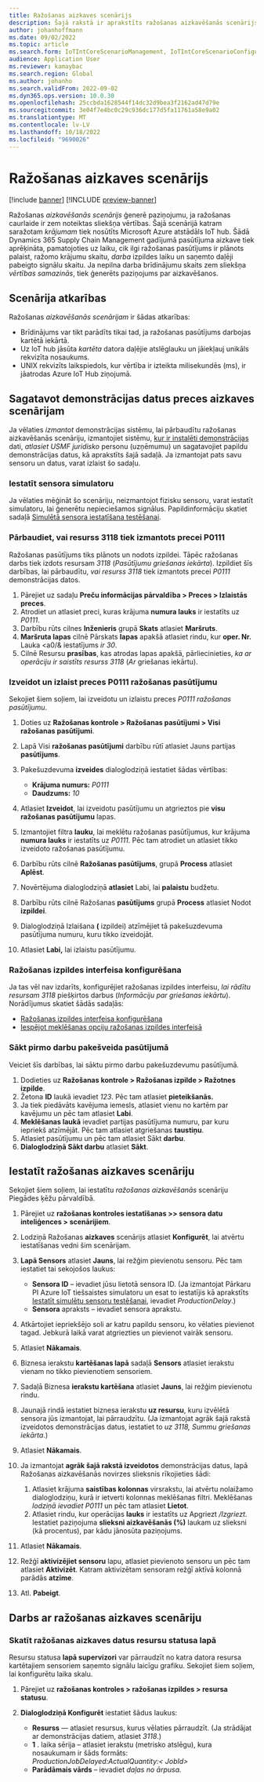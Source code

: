 ```yaml
---
title: Ražošanas aizkaves scenārijs
description: Šajā rakstā ir aprakstīts ražošanas aizkavēšanās scenārijs, kas ģenerē paziņojumu, ja ražošanas caurlaide samazinās zem noteiktas sliekšņa vērtības.
author: johanhoffmann
ms.date: 09/02/2022
ms.topic: article
ms.search.form: IoTIntCoreScenarioManagement, IoTIntCoreScenarioConfigurationWizardV2, IoTIntMfgResourceStatusConfiguration, IoTIntMfgResourceStatus
audience: Application User
ms.reviewer: kamaybac
ms.search.region: Global
ms.author: johanho
ms.search.validFrom: 2022-09-02
ms.dyn365.ops.version: 10.0.30
ms.openlocfilehash: 25ccbda1628544f14dc32d9bea3f2162ad47d79e
ms.sourcegitcommit: 3e04f7e4bc0c29c936dc177d5fa11761a58e9a02
ms.translationtype: MT
ms.contentlocale: lv-LV
ms.lasthandoff: 10/18/2022
ms.locfileid: "9690026"
---
```

# <a name="the-production-delays-scenario"></a>Ražošanas aizkaves scenārijs

[!include [banner](../includes/banner.md)]
[!INCLUDE [preview-banner](../includes/preview-banner.md)]
<!-- KFM: Preview until further notice -->

Ražošanas *aizkavēšanās scenārijs* ģenerē paziņojumu, ja ražošanas caurlaide ir zem noteiktas sliekšņa vērtības. Šajā scenārijā katram saražotam *krājumam* tiek nosūtīts Microsoft Azure atstādāls IoT hub. Šādā Dynamics 365 Supply Chain Management gadījumā pasūtījuma aizkave tiek aprēķināta, pamatojoties uz laiku, cik ilgi ražošanas pasūtījums ir plānots palaist, ražomo krājumu skaitu, *darba* izpildes laiku un saņemto daļēji pabeigto signālu skaitu. Ja nepilna darba brīdinājumu skaits zem sliekšņa *vērtības samazinās*, tiek ģenerēts paziņojums par aizkavēšanos.

## <a name="scenario-dependencies"></a>Scenārija atkarības

Ražošanas *aizkavēšanās scenārijam* ir šādas atkarības:

- Brīdinājums var tikt parādīts tikai tad, ja ražošanas pasūtījums darbojas kartētā iekārtā.
- Uz IoT hub jāsūta *kartēta* datora daļējie atslēglauku un jāiekļauj unikāls rekvizīta nosaukums.
- UNIX rekvizīts laikspiedols, kur vērtība ir izteikta milisekundēs (ms), ir jāatrodas Azure IoT Hub ziņojumā.

## <a name="prepare-demo-data-for-the-product-delays-scenario"></a>Sagatavot demonstrācijas datus preces aizkaves scenārijam

Ja vēlaties *izmantot* demonstrācijas sistēmu, lai pārbaudītu ražošanas aizkavēšanās scenāriju, izmantojiet sistēmu, [kur ir instalēti demonstrācijas](../../fin-ops-core/fin-ops/get-started/demo-data.md) dati, *atlasiet USMF juridisko* personu (uzņēmumu) un sagatavojiet papildu demonstrācijas datus, kā aprakstīts šajā sadaļā. Ja izmantojat pats savu sensoru un datus, varat izlaist šo sadaļu.

### <a name="set-up-sensor-simulator"></a>Iestatīt sensora simulatoru

Ja vēlaties mēģināt šo scenāriju, neizmantojot fizisku sensoru, varat iestatīt simulatoru, lai ģenerētu nepieciešamos signālus. Papildinformāciju skatiet sadaļā [Simulētā sensora iestatīšana testēšanai](sdi-set-up-simulated-sensor.md).

### <a name="verify-that-resource-3118-is-used-for-product-p0111"></a>Pārbaudiet, vai resurss 3118 tiek izmantots precei P0111

Ražošanas pasūtījums tiks plānots un nodots izpildei. Tāpēc ražošanas darbs tiek izdots resursam *3118* (*Pasūtījumu griešanas iekārta*). Izpildiet šīs darbības, lai pārbaudītu, *vai resurss 3118* tiek izmantots precei *P0111* demonstrācijas datos.

1. Pārejiet uz sadaļu **Preču informācijas pārvaldība \> Preces \> Izlaistās preces**.
1. Atrodiet un atlasiet preci, kuras krājuma **numura lauks** ir iestatīts uz *P0111*.
1. Darbību rūts cilnes **Inženieris** grupā **Skats** atlasiet **Maršruts**.
1. **Maršruta lapas** cilnē Pārskats **lapas** apakšā atlasiet rindu, kur **oper. Nr.** Lauka <a0/& iestatījums *ir 30*.
1. Cilnē Resursu **prasības**, kas atrodas lapas apakšā, pārliecinieties, *ka ar operāciju ir saistīts resurss 3118* (*Ar* griešanas iekārtu).

### <a name="create-and-release-a-production-order-for-product-p0111"></a>Izveidot un izlaist preces P0111 ražošanas pasūtījumu

Sekojiet šiem soļiem, lai izveidotu un izlaistu preces *P0111 ražošanas pasūtījumu*.

1. Doties uz **Ražošanas kontrole \> Ražošanas pasūtījumi \> Visi ražošanas pasūtījumi**.
1. Lapā Visi **ražošanas pasūtījumi** darbību rūtī atlasiet Jauns partijas **pasūtījums**.
1. Pakešuzdevuma **izveides** dialoglodziņā iestatiet šādas vērtības:

    - **Krājuma numurs:** *P0111*
    - **Daudzums:** *10*

1. Atlasiet **Izveidot**, lai izveidotu pasūtījumu un atgrieztos pie **visu ražošanas pasūtījumu** lapas.
1. Izmantojiet filtra **lauku**, lai meklētu ražošanas pasūtījumus, kur krājuma **numura lauks** ir iestatīts uz *P0111*. Pēc tam atrodiet un atlasiet tikko izveidoto ražošanas pasūtījumu.
1. Darbību rūts cilnē **Ražošanas pasūtījums**, grupā **Process** atlasiet **Aplēst**.
1. Novērtējuma dialoglodziņā **atlasiet** Labi, lai **palaistu** budžetu.
1. Darbību rūts cilnē Ražošanas **pasūtījums** grupā **Process** atlasiet Nodot **izpildei**.
1. Dialoglodziņā Izlaišana **(** izpildei) atzīmējiet tā pakešuzdevuma pasūtījuma numuru, kuru tikko izveidojāt.
1. Atlasiet **Labi,** lai izlaistu pasūtījumu.

### <a name="configure-the-production-floor-execution-interface"></a>Ražošanas izpildes interfeisa konfigurēšana

Ja tas vēl nav izdarīts, konfigurējiet ražošanas izpildes interfeisu, *lai rādītu resursam 3118* piešķirtos darbus (*Informāciju par griešanas iekārtu*). Norādījumus skatiet šādās sadaļās:

- [Ražošanas izpildes interfeisa konfigurēšana](sdi-scenario-equipment-downtime.md#config-pfe)
- [Iespējot meklēšanas opciju ražošanas izpildes interfeisā](sdi-scenario-equipment-downtime.md#enable-pfe-search)

### <a name="start-the-first-job-in-the-batch-order"></a>Sākt pirmo darbu pakešveida pasūtījumā

Veiciet šīs darbības, lai sāktu pirmo darbu pakešuzdevumu pasūtījumā.

1. Dodieties uz **Ražošanas kontrole \> Ražošanas izpilde \> Ražotnes izpilde**.
1. Žetona **ID** laukā ievadiet *123*. Pēc tam atlasiet **pieteikšanās.**
1. Ja tiek piedāvāts kavējuma iemesls, atlasiet vienu no kartēm par kavējumu un pēc tam atlasiet **Labi**.
1. **Meklēšanas laukā** ievadiet partijas pasūtījuma numuru, par kuru iepriekš atzīmējāt. Pēc tam atlasiet atgriešanas **taustiņu**.
1. Atlasiet pasūtījumu un pēc tam atlasiet Sākt **darbu**.
1. **Dialoglodziņā Sākt darbu** atlasiet **Sākt**.

## <a name="set-up-the-production-delays-scenario"></a>Iestatīt ražošanas aizkaves scenāriju

Sekojiet šiem soļiem, lai iestatītu *ražošanas aizkavēšanās* scenāriju Piegādes ķēžu pārvaldībā.

1. Pārejiet uz **ražošanas kontroles iestatīšanas \>\> sensora datu inteliģences \> scenārijiem**.
1. Lodziņā Ražošanas **aizkaves** scenārijs atlasiet **Konfigurēt**, lai atvērtu iestatīšanas vedni šim scenārijam.
1. **Lapā Sensors** atlasiet **Jauns**, lai režģim pievienotu sensoru. Pēc tam iestatiet tai sekojošos laukus:

    - **Sensora ID** – ievadiet jūsu lietotā sensora ID. (Ja izmantojat Pārkaru PI Azure IoT tiešsaistes simulatoru un esat to iestatījis kā aprakstīts [Iestatīt simulētu sensoru testēšanai](sdi-set-up-simulated-sensor.md), ievadiet *ProductionDelay*.)
    - **Sensora** apraksts – ievadiet sensora aprakstu.

1. Atkārtojiet iepriekšējo soli ar katru papildu sensoru, ko vēlaties pievienot tagad. Jebkurā laikā varat atgriezties un pievienot vairāk sensoru.
1. Atlasiet **Nākamais**.
1. Biznesa ierakstu **kartēšanas lapā** sadaļā **Sensors** atlasiet ierakstu vienam no tikko pievienotiem sensoriem.
1. Sadaļā Biznesa **ierakstu kartēšana** atlasiet **Jauns**, lai režģim pievienotu rindu.
1. Jaunajā rindā iestatiet biznesa ierakstu **uz resursu**, kuru izvēlētā sensora jūs izmantojat, lai pārraudzītu. (Ja izmantojat agrāk šajā rakstā izveidotos demonstrācijas datus, iestatiet to *uz 3118, Summu griešanas iekārta*.)
1. Atlasiet **Nākamais**.
1. Ja izmantojat **agrāk šajā rakstā izveidotos** demonstrācijas datus, lapā Ražošanas aizkavēšanās novirzes slieksnis rīkojieties šādi:

    1. Atlasiet krājuma **saistības kolonnas** virsrakstu, lai atvērtu nolaižamo dialoglodziņu, kurā ir ietverti kolonnas meklēšanas filtri. Meklēšanas *lodziņā ievadiet P0111* un pēc tam atlasiet **Lietot**.
    2. Atlasiet rindu, kur operācijas **lauks** ir iestatīts uz Apgriezt */Izgriezt*. Iestatiet paziņojuma **slieksni aizkavēšanās (%)** laukam uz slieksni (kā procentus), par kādu jānosūta paziņojums.

1. Atlasiet **Nākamais**.
1. Režģī **aktivizējiet sensoru** lapu, atlasiet pievienoto sensoru un pēc tam atlasiet **Aktivizēt**. Katram aktivizētam sensoram režģī aktīvā kolonnā parādās **atzīme**.
1. Atl. **Pabeigt**.

## <a name="work-with-the-production-delays-scenario"></a>Darbs ar ražošanas aizkaves scenāriju

### <a name="view-production-delay-data-on-the-resource-status-page"></a>Skatīt ražošanas aizkaves datus resursu statusa lapā

Resursu statusa **lapā supervizori** var pārraudzīt no katra datora resursa kartētajiem sensoriem saņemto signālu laicīgu grafiku. Sekojiet šiem soļiem, lai konfigurētu laika skalu.

1. Pārejiet uz **ražošanas kontroles \> ražošanas izpildes \> resursa statusu**.
1. **Dialoglodziņā Konfigurēt** iestatiet šādus laukus:

    - **Resurss** — atlasiet resursus, kurus vēlaties pārraudzīt. (Ja strādājat ar demonstrācijas datiem, atlasiet *3118*.)
    - **1** . laika sērija – atlasiet ierakstu (metrisko atslēgu), kura nosaukumam ir šāds formāts: *ProductionJobDelayed:ActualQuantity:&lt; JobId&gt;*
    - **Parādāmais vārds** – ievadiet *daļas no ārpusa.*
